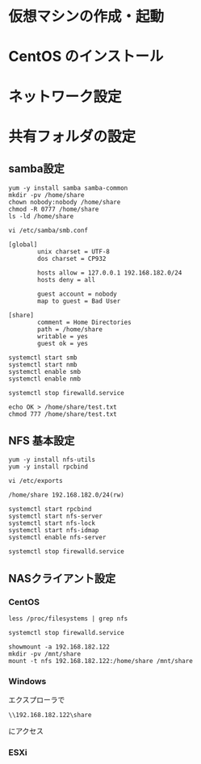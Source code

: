# 仮想マシンの作成・起動

# CentOS のインストール

# ネットワーク設定

# 共有フォルダの設定

## samba設定

```
yum -y install samba samba-common
mkdir -pv /home/share
chown nobody:nobody /home/share
chmod -R 0777 /home/share
ls -ld /home/share
```

```
vi /etc/samba/smb.conf

[global]
        unix charset = UTF-8
        dos charset = CP932
        
        hosts allow = 127.0.0.1 192.168.182.0/24
        hosts deny = all

        guest account = nobody
        map to guest = Bad User

[share]
        comment = Home Directories
        path = /home/share
        writable = yes
        guest ok = yes
```

```
systemctl start smb
systemctl start nmb
systemctl enable smb
systemctl enable nmb
```

```
systemctl stop firewalld.service
```

<!--
--firewall-cmd --permanent --zone=public --add-service=samba
--firewall-cmd --reload

-- chcon -t samba_share_t /home/share
-- sudo setsebool -P samba_enable_home_dirs on
-- sudo setsebool -P samba_export_all_rw on
-->


```
echo OK > /home/share/test.txt
chmod 777 /home/share/test.txt
```

## NFS 基本設定

```
yum -y install nfs-utils
yum -y install rpcbind
```

```
vi /etc/exports

/home/share 192.168.182.0/24(rw)
```

<!--
vi /etc/hosts.allow
portmap : 192.168.182.0/24 : allow

-- vi /etc/idmapd.conf
-->

```
systemctl start rpcbind
systemctl start nfs-server
systemctl start nfs-lock
systemctl start nfs-idmap
systemctl enable nfs-server
```

```
systemctl stop firewalld.service
```

<!--
--systemctl start firewalld.service
--firewall-cmd --state
--firewall-cmd --list-all
--firewall-cmd --permanent --zone=public --add-service=nfs
--firewall-cmd --reload
-->

## NASクライアント設定

### CentOS

```
less /proc/filesystems | grep nfs
```

```
systemctl stop firewalld.service
```
<!--
firewall-cmd --permanent --zone=public --add-service=nfs
firewall-cmd --reload
-->

```
showmount -a 192.168.182.122
mkdir -pv /mnt/share
mount -t nfs 192.168.182.122:/home/share /mnt/share
```

### Windows
エクスプローラで
```
\\192.168.182.122\share
```
にアクセス

### ESXi